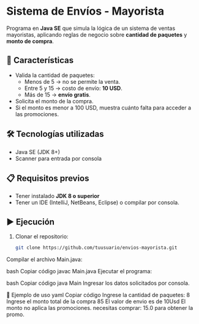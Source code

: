 # Sistema de Envíos - Mayorista

Programa en **Java SE** que simula la lógica de un sistema de ventas mayoristas, aplicando reglas de negocio sobre **cantidad de paquetes** y **monto de compra**.

## 🚀 Características

- Valida la cantidad de paquetes:
  - Menos de 5 → no se permite la venta.
  - Entre 5 y 15 → costo de envío: **10 USD**.
  - Más de 15 → **envío gratis**.
- Solicita el monto de la compra.
- Si el monto es menor a 100 USD, muestra cuánto falta para acceder a las promociones.

## 🛠️ Tecnologías utilizadas

- Java SE (JDK 8+)
- Scanner para entrada por consola

## 📋 Requisitos previos

- Tener instalado **JDK 8 o superior**  
- Tener un IDE (IntelliJ, NetBeans, Eclipse) o compilar por consola.

## ▶️ Ejecución

1. Clonar el repositorio:
   ```bash
   git clone https://github.com/tuusuario/envios-mayorista.git
Compilar el archivo Main.java:

bash
Copiar código
javac Main.java
Ejecutar el programa:

bash
Copiar código
java Main
Ingresar los datos solicitados por consola.

📌 Ejemplo de uso
yaml
Copiar código
Ingrese la cantidad de paquetes: 
8
Ingrese el monto total de la compra
85
El valor de envio es de 10Usd
El monto no aplica las promociones. necesitas comprar: 15.0 para obtener la promo.
